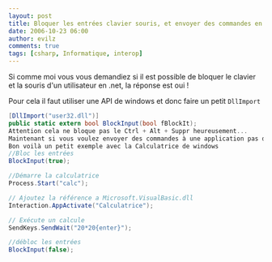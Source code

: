 ```yaml
---
layout: post
title: Bloquer les entrées clavier souris, et envoyer des commandes en csharp
date: 2006-10-23 06:00
author: evilz
comments: true
tags: [csharp, Informatique, interop]
---
```

Si comme moi vous vous demandiez si il est possible de bloquer le clavier et la souris d'un utilisateur en .net, la réponse est oui !

Pour cela il faut utiliser une API de windows et donc faire un petit `DllImport`

```csharp
[DllImport("user32.dll")]
public static extern bool BlockInput(bool fBlockIt);
Attention cela ne bloque pas le Ctrl + Alt + Suppr heureusement...
Maintenant si vous voulez envoyer des commandes à une application pas de problème il faut utiliser la classe SendKeys qui se trouve System.Windows.Forms.
Bon voilà un petit exemple avec la Calculatrice de windows
//Bloc les entrées
BlockInput(true);

//Démarre la calculatrice
Process.Start("calc");

// Ajoutez la référence a Microsoft.VisualBasic.dll
Interaction.AppActivate("Calculatrice");

// Exécute un calcule
SendKeys.SendWait("20*20{enter}");

//débloc les entrées
BlockInput(false);
```

